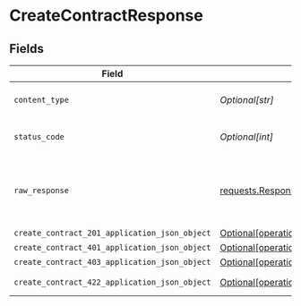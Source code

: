 # CreateContractResponse


## Fields

| Field                                                                                                                    | Type                                                                                                                     | Required                                                                                                                 | Description                                                                                                              |
| ------------------------------------------------------------------------------------------------------------------------ | ------------------------------------------------------------------------------------------------------------------------ | ------------------------------------------------------------------------------------------------------------------------ | ------------------------------------------------------------------------------------------------------------------------ |
| `content_type`                                                                                                           | *Optional[str]*                                                                                                          | :heavy_check_mark:                                                                                                       | HTTP response content type for this operation                                                                            |
| `status_code`                                                                                                            | *Optional[int]*                                                                                                          | :heavy_check_mark:                                                                                                       | HTTP response status code for this operation                                                                             |
| `raw_response`                                                                                                           | [requests.Response](https://requests.readthedocs.io/en/latest/api/#requests.Response)                                    | :heavy_minus_sign:                                                                                                       | Raw HTTP response; suitable for custom response parsing                                                                  |
| `create_contract_201_application_json_object`                                                                            | [Optional[operations.CreateContract201ApplicationJSON]](undefined/models/operations/createcontract201applicationjson.md) | :heavy_minus_sign:                                                                                                       | Created                                                                                                                  |
| `create_contract_401_application_json_object`                                                                            | [Optional[operations.CreateContract401ApplicationJSON]](undefined/models/operations/createcontract401applicationjson.md) | :heavy_minus_sign:                                                                                                       | Unauthenticated                                                                                                          |
| `create_contract_403_application_json_object`                                                                            | [Optional[operations.CreateContract403ApplicationJSON]](undefined/models/operations/createcontract403applicationjson.md) | :heavy_minus_sign:                                                                                                       | Forbidden                                                                                                                |
| `create_contract_422_application_json_object`                                                                            | [Optional[operations.CreateContract422ApplicationJSON]](undefined/models/operations/createcontract422applicationjson.md) | :heavy_minus_sign:                                                                                                       | Invalid data posted                                                                                                      |